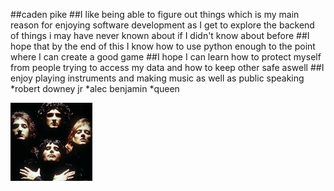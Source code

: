 ##caden pike
##I like being able to figure out things which is my main reason for enjoying software development as I get to explore the backend of things i may have never known about if I didn't know about before
##I hope that by the end of this I know how to use python enough to the point where I can create a good game
##I hope I can learn how to protect myself from people trying to access my data and how to keep other safe aswell
##I enjoy playing instruments and making music as well as public speaking
*robert downey jr
*alec benjamin
*queen


![queen](https://github.com/caden-pike/caden-pike/blob/main/queen.png)
